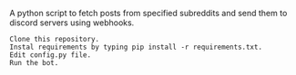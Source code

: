 A python script to fetch posts from specified subreddits and send them to discord servers using webhooks.


    Clone this repository.
    Instal requirements by typing pip install -r requirements.txt.
    Edit config.py file.
    Run the bot.


